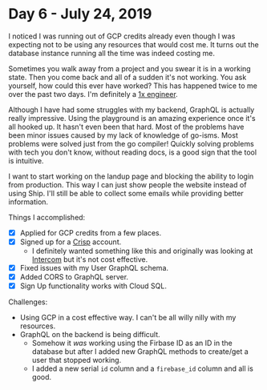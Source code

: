 # Day 6 - July 24, 2019

I noticed I was running out of GCP credits already even though I was expecting not to be using any resources that would cost me. It turns out the database instance running all the time was indeed costing me.

Sometimes you walk away from a project and you swear it is in a working state. Then you come back and all of a sudden it's not working. You ask yourself, how could this ever have worked? This has happened twice to me over the past two days. I'm definitely a [1x engineer](https://1x.engineer/).

Although I have had some struggles with my backend, GraphQL is actually really impressive. Using the playground is an amazing experience once it's all hooked up. It hasn't even been that hard. Most of the problems have been minor issues caused by my lack of knowledge of go-isms. Most problems were solved just from the go compiler! Quickly solving problems with tech you don't know, without reading docs, is a good sign that the tool is intuitive.

I want to start working on the landup page and blocking the ability to login from production. This way I can just show people the website instead of using Ship. I'll still be able to collect some emails while providing better information.

Things I accomplished:

- [x] Applied for GCP credits from a few places.
- [x] Signed up for a [Crisp](https://crisp.chat/) account.
  - I definitely wanted something like this and originally was looking at [Intercom](https://intercom.com) but it's not cost effective.
- [x] Fixed issues with my User GraphQL schema.
- [x] Added CORS to GraphQL server.
- [x] Sign Up functionality works with Cloud SQL.

Challenges:

- Using GCP in a cost effective way. I can't be all willy nilly with my resources.
- GraphQL on the backend is being difficult.
  - Somehow it _was_ working using the Firbase ID as an ID in the database but after I added new GraphQL methods to create/get a user that stopped working.
  - I added a new serial `id` column and a `firebase_id` column and all is good.
